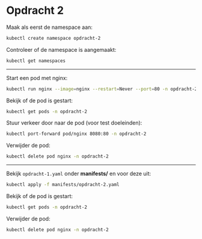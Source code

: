 # Opdracht 2

Maak als eerst de namespace aan:
```sh
kubectl create namespace opdracht-2
```
Controleer of de namespace is aangemaakt:
```sh
kubectl get namespaces
```

---

Start een pod met nginx:
```sh
kubectl run nginx --image=nginx --restart=Never --port=80 -n opdracht-2
```

Bekijk of de pod is gestart:
```sh
kubectl get pods -n opdracht-2
```

Stuur verkeer door naar de pod (voor test doeleinden):
```sh
kubectl port-forward pod/nginx 8080:80 -n opdracht-2
```

Verwijder de pod:
```sh
kubectl delete pod nginx -n opdracht-2
```

---

Bekijk `opdracht-1.yaml` onder **manifests/** en voor deze uit:
```sh
kubectl apply -f manifests/opdracht-2.yaml
```

Bekijk of de pod is gestart:
```sh
kubectl get pods -n opdracht-2
```

Verwijder de pod:
```sh
kubectl delete pod nginx -n opdracht-2
```
